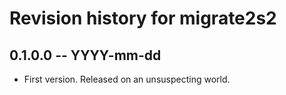 # Revision history for migrate2s2

## 0.1.0.0  -- YYYY-mm-dd

* First version. Released on an unsuspecting world.
